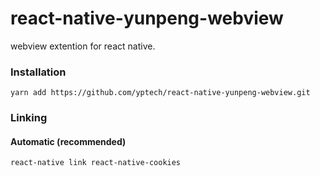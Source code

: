 # react-native-yunpeng-webview
webview extention for react native.

### Installation

```
yarn add https://github.com/yptech/react-native-yunpeng-webview.git
```

### Linking

#### Automatic (recommended)

```
react-native link react-native-cookies
```
